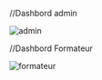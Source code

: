 //Dashbord admin 

![admin](https://user-images.githubusercontent.com/57708186/107503473-4a436b00-6b9a-11eb-8970-59f07da95df1.jpg)


//Dashbord Formateur


![formateur](https://user-images.githubusercontent.com/57708186/107645703-4df9ef00-6c79-11eb-8e8f-58cfdd911142.jpg)

